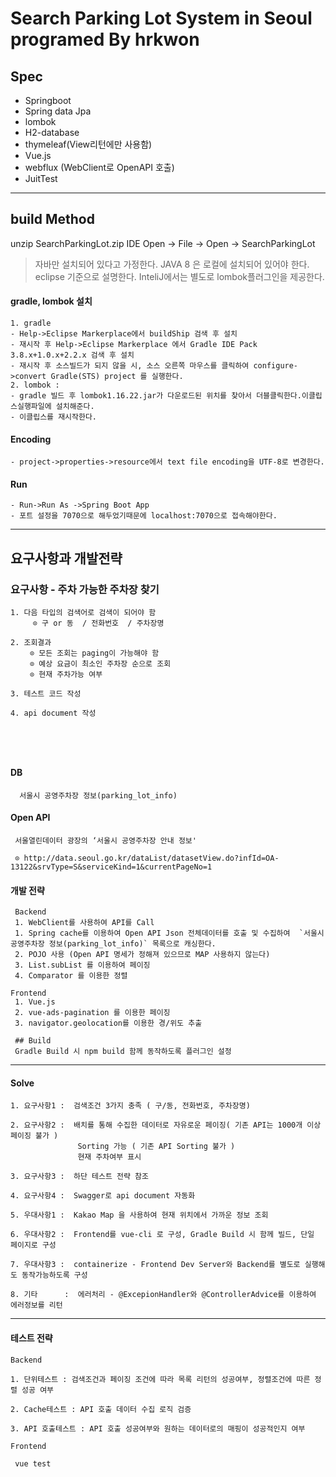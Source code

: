 Search Parking Lot System in Seoul
programed By hrkwon 
==================================
## Spec
- Springboot
- Spring data Jpa
- lombok
- H2-database
- thymeleaf(View리턴에만 사용함)
- Vue.js
- webflux (WebClient로 OpenAPI 호출)
- JuitTest
--------------------------------------------
## build Method

unzip SearchParkingLot.zip 
IDE Open -> File -> Open -> SearchParkingLot

>자바만 설치되어 있다고 가정한다. JAVA 8 은 로컬에 설치되어 있어야 한다. eclipse 기준으로 설명한다. InteliJ에서는 별도로 lombok플러그인을 제공한다. 

#### gradle, lombok 설치

	1. gradle 
    - Help->Eclipse Markerplace에서 buildShip 검색 후 설치
    - 재시작 후 Help->Eclipse Markerplace 에서 Gradle IDE Pack 3.8.x+1.0.x+2.2.x 검색 후 설치
    - 재시작 후 소스빌드가 되지 않을 시, 소스 오른쪽 마우스를 클릭하여 configure->convert Gradle(STS) project 를 실행한다.
	2. lombok : 
    - gradle 빌드 후 lombok1.16.22.jar가 다운로드된 위치를 찾아서 더블클릭한다.이클립스실행파일에 설치해준다.
    - 이클립스를 재시작한다.
    
#### Encoding
    - project->properties->resource에서 text file encoding을 UTF-8로 변경한다.

#### Run
    - Run->Run As ->Spring Boot App
    - 포트 설정을 7070으로 해두었기때문에 localhost:7070으로 접속해야한다.
--------------------------------------------
## 요구사항과 개발전략

 ### 요구사항 - 주차 가능한 주차장 찾기
    1. 다음 타입의 검색어로 검색이 되어야 함
         ⊙ 구 or 동  / 전화번호  / 주차장명  
         
    2. 조회결과
    　　 ⊙ 모든 조회는 paging이 가능해야 함  
    　　 ⊙ 예상 요금이 최소인 주차장 순으로 조회  
    　　 ⊙ 현재 주차가능 여부 
    
    3. 테스트 코드 작성  
    
    4. api document 작성
　　 
-------------------------------------------

  #### DB
  
      서울시 공영주차장 정보(parking_lot_info)
     
  #### Open API

     서울열린데이터 광장의 ‘서울시 공영주차장 안내 정보'
     
     ⊙ http://data.seoul.go.kr/dataList/datasetView.do?infId=OA-13122&srvType=S&serviceKind=1&currentPageNo=1
     
  #### 개발 전략
     Backend
     1. WebClient를 사용하여 API를 Call
     1. Spring cache를 이용하여 Open API Json 전체데이터를 호출 및 수집하여  `서울시 공영주차장 정보(parking_lot_info)` 목록으로 캐싱한다.
     2. POJO 사용 (Open API 명세가 정해져 있으므로 MAP 사용하지 않는다)
     3. List.subList 를 이용하여 페이징
     4. Comparator 를 이용한 정렬
     
    Frontend
     1. Vue.js 
     2. vue-ads-pagination 를 이용한 페이징
     3. navigator.geolocation를 이용한 경/위도 추출
     
     ## Build
     Gradle Build 시 npm build 함께 동작하도록 플러그인 설정
     
---------------------------------------------------

   #### Solve

  
  	1. 요구사항1 :  검색조건 3가지 충족 ( 구/동, 전화번호, 주차장명)

  	2. 요구사항2 :  배치를 통해 수집한 데이터로 자유로운 페이징( 기존 API는 1000개 이상 페이징 불가 )
  	               Sorting 가능 ( 기존 API Sorting 불가 )
  	               현재 주차여부 표시

  	3. 요구사항3 :  하단 테스트 전략 참조

  	4. 요구사항4 :  Swagger로 api document 자동화
  	
  	5. 우대사항1 :  Kakao Map 을 사용하여 현재 위치에서 가까운 정보 조회 
  	
  	6. 우대사항2 :  Frontend를 vue-cli 로 구성, Gradle Build 시 함께 빌드, 단일 페이지로 구성
  	
  	7. 우대사항3 :  containerize - Frontend Dev Server와 Backend를 별도로 실행해도 동작가능하도록 구성
  	
  	8. 기타      :  에러처리 - @ExcepionHandler와 @ControllerAdvice를 이용하여 에러정보를 리턴
   
---------------------------------------------  

   #### 테스트 전략
    Backend
   
    1. 단위테스트 : 검색조건과 페이징 조건에 따라 목록 리턴의 성공여부, 정렬조건에 따른 정렬 성공 여부
  	
  	2. Cache테스트 : API 호출 데이터 수집 로직 검증
  	
  	3. API 호출테스트 : API 호출 성공여부와 원하는 데이터로의 매핑이 성공적인지 여부
  	
  	Frontend
       
     vue test
  

